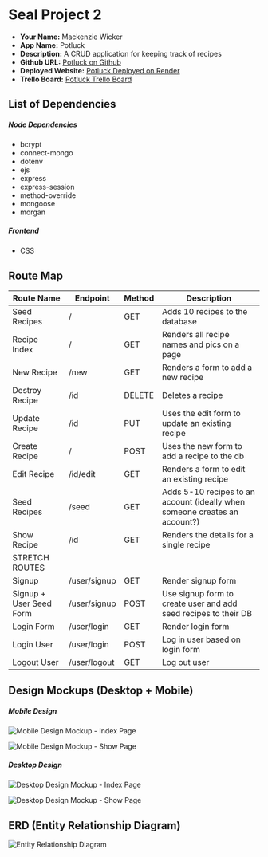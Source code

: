 # Seal Project 2

- **Your Name:** Mackenzie Wicker
- **App Name:** Potluck
- **Description:** A CRUD application for keeping track of recipes
- **Github URL:** [Potluck on Github](https://github.com/mackwick/potluck)
- **Deployed Website:** [Potluck Deployed on Render](https://potluck.onrender.com/)
- **Trello Board:** [Potluck Trello Board](https://trello.com/invite/b/5h5TNzK1/ATTI61c9e060ba838c8d6a03aeab0744daf49338C982/potluck-project)

## List of Dependencies

##### Node Dependencies

- bcrypt
- connect-mongo
- dotenv
- ejs
- express
- express-session
- method-override
- mongoose
- morgan

##### Frontend

- CSS

## Route Map

| Route Name              | Endpoint     | Method | Description                                                                |
| ----------------------- | ------------ | ------ | -------------------------------------------------------------------------- |
| Seed Recipes            | /            | GET    | Adds 10 recipes to the database                                            |
| Recipe Index            | /            | GET    | Renders all recipe names and pics on a page                                |
| New Recipe              | /new         | GET    | Renders a form to add a new recipe                                         |
| Destroy Recipe          | /id          | DELETE | Deletes a recipe                                                           |
| Update Recipe           | /id          | PUT    | Uses the edit form to update an existing recipe                            |
| Create Recipe           | /            | POST   | Uses the new form to add a recipe to the db                                |
| Edit Recipe             | /id/edit     | GET    | Renders a form to edit an existing recipe                                  |
| Seed Recipes            | /seed        | GET    | Adds 5-10 recipes to an account (ideally when someone creates an account?) |
| Show Recipe             | /id          | GET    | Renders the details for a single recipe                                    |
| STRETCH ROUTES          |              |        |                                                                            |
| Signup                  | /user/signup | GET    | Render signup form                                                         |
| Signup + User Seed Form | /user/signup | POST   | Use signup form to create user and add seed recipes to their DB            |
| Login Form              | /user/login  | GET    | Render login form                                                          |
| Login User              | /user/login  | POST   | Log in user based on login form                                            |
| Logout User             | /user/logout | GET    | Log out user                                                               |

## Design Mockups (Desktop + Mobile)

##### Mobile Design

![Mobile Design Mockup - Index Page](https://i.imgur.com/O1gPDEk.png)

![Mobile Design Mockup - Show Page](https://i.imgur.com/1vHmGcx.png)

##### Desktop Design

![Desktop Design Mockup - Index Page](https://i.imgur.com/4A1FwhW.png)

![Desktop Design Mockup - Show Page](https://i.imgur.com/7VWOOFO.png)

## ERD (Entity Relationship Diagram)

![Entity Relationship Diagram](https://i.imgur.com/PJf1Ys0.jpg)
